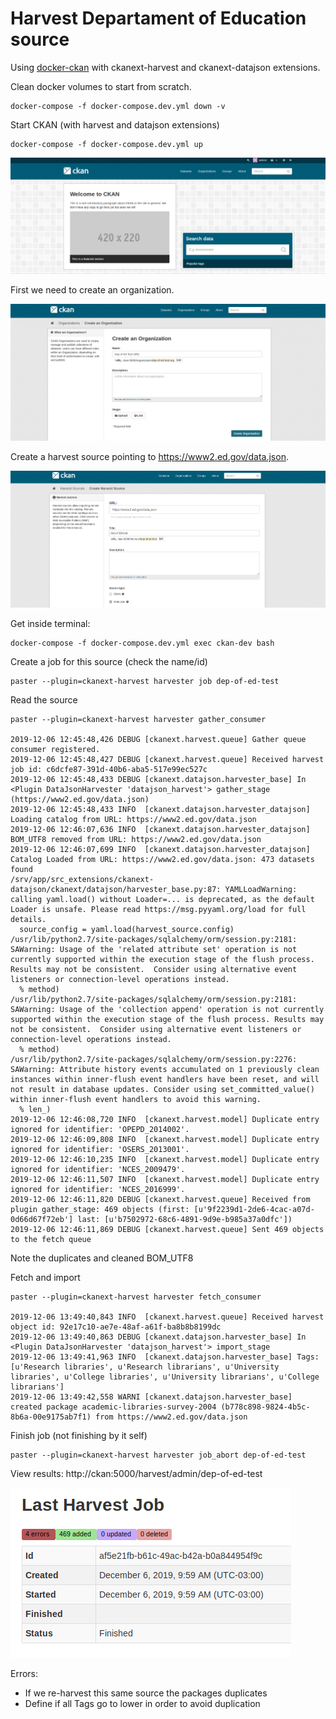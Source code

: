 # Harvest Departament of Education source

Using [docker-ckan](https://github.com/ckan/ckan-docker) with ckanext-harvest and ckanext-datajson extensions.  

Clean docker volumes to start from scratch.

```
docker-compose -f docker-compose.dev.yml down -v 
```
Start CKAN (with harvest and datajson extensions)

```
docker-compose -f docker-compose.dev.yml up
```

![clean CKAN](clean-ckan.png)

First we need to create an organization.  

![Createing org](creating-org.png)

Create a harvest source pointing to https://www2.ed.gov/data.json.  

![Creating harvest source](creating-harvest-source.png)

Get inside terminal:
```
docker-compose -f docker-compose.dev.yml exec ckan-dev bash
```

Create a job for this source (check the name/id)
```
paster --plugin=ckanext-harvest harvester job dep-of-ed-test
```

Read the source 
```
paster --plugin=ckanext-harvest harvester gather_consumer

2019-12-06 12:45:48,426 DEBUG [ckanext.harvest.queue] Gather queue consumer registered.
2019-12-06 12:45:48,427 DEBUG [ckanext.harvest.queue] Received harvest job id: c6dcfe87-391d-40b6-aba5-517e99ec527c
2019-12-06 12:45:48,433 DEBUG [ckanext.datajson.harvester_base] In <Plugin DataJsonHarvester 'datajson_harvest'> gather_stage (https://www2.ed.gov/data.json)
2019-12-06 12:45:48,433 INFO  [ckanext.datajson.harvester_datajson] Loading catalog from URL: https://www2.ed.gov/data.json
2019-12-06 12:46:07,636 INFO  [ckanext.datajson.harvester_datajson] BOM_UTF8 removed from URL: https://www2.ed.gov/data.json
2019-12-06 12:46:07,699 INFO  [ckanext.datajson.harvester_datajson] Catalog Loaded from URL: https://www2.ed.gov/data.json: 473 datasets found
/srv/app/src_extensions/ckanext-datajson/ckanext/datajson/harvester_base.py:87: YAMLLoadWarning: calling yaml.load() without Loader=... is deprecated, as the default Loader is unsafe. Please read https://msg.pyyaml.org/load for full details.
  source_config = yaml.load(harvest_source.config)
/usr/lib/python2.7/site-packages/sqlalchemy/orm/session.py:2181: SAWarning: Usage of the 'related attribute set' operation is not currently supported within the execution stage of the flush process. Results may not be consistent.  Consider using alternative event listeners or connection-level operations instead.
  % method)
/usr/lib/python2.7/site-packages/sqlalchemy/orm/session.py:2181: SAWarning: Usage of the 'collection append' operation is not currently supported within the execution stage of the flush process. Results may not be consistent.  Consider using alternative event listeners or connection-level operations instead.
  % method)
/usr/lib/python2.7/site-packages/sqlalchemy/orm/session.py:2276: SAWarning: Attribute history events accumulated on 1 previously clean instances within inner-flush event handlers have been reset, and will not result in database updates. Consider using set_committed_value() within inner-flush event handlers to avoid this warning.
  % len_)
2019-12-06 12:46:08,720 INFO  [ckanext.harvest.model] Duplicate entry ignored for identifier: 'OPEPD_2014002'.
2019-12-06 12:46:09,808 INFO  [ckanext.harvest.model] Duplicate entry ignored for identifier: 'OSERS_2013001'.
2019-12-06 12:46:10,235 INFO  [ckanext.harvest.model] Duplicate entry ignored for identifier: 'NCES_2009479'.
2019-12-06 12:46:11,507 INFO  [ckanext.harvest.model] Duplicate entry ignored for identifier: 'NCES_2016999'.
2019-12-06 12:46:11,820 DEBUG [ckanext.harvest.queue] Received from plugin gather_stage: 469 objects (first: [u'9f2239d1-2de6-4cac-a07d-0d66d67f72eb'] last: [u'b7502972-68c6-4891-9d9e-b985a37a0dfc'])
2019-12-06 12:46:11,869 DEBUG [ckanext.harvest.queue] Sent 469 objects to the fetch queue
```

Note the duplicates and cleaned BOM_UTF8

Fetch and import
```
paster --plugin=ckanext-harvest harvester fetch_consumer

2019-12-06 13:49:40,843 INFO  [ckanext.harvest.queue] Received harvest object id: 92e17c10-ae7e-48af-a61f-ba8b8b8199dc
2019-12-06 13:49:40,863 DEBUG [ckanext.datajson.harvester_base] In <Plugin DataJsonHarvester 'datajson_harvest'> import_stage
2019-12-06 13:49:41,963 INFO  [ckanext.datajson.harvester_base] Tags: [u'Research libraries', u'Research librarians', u'University libraries', u'College libraries', u'University librarians', u'College librarians']
2019-12-06 13:49:42,558 WARNI [ckanext.datajson.harvester_base] created package academic-libraries-survey-2004 (b778c898-9824-4b5c-8b6a-00e9175ab7f1) from https://www2.ed.gov/data.json
```

Finish job (not finishing by it self)
```
paster --plugin=ckanext-harvest harvester job_abort dep-of-ed-test
```

View results: http://ckan:5000/harvest/admin/dep-of-ed-test  

![harvest finished](harvest-depofed-finished.png)

Errors:
 - If we re-harvest this same source the packages duplicates
 - Define if all Tags go to lower in order to avoid duplication


